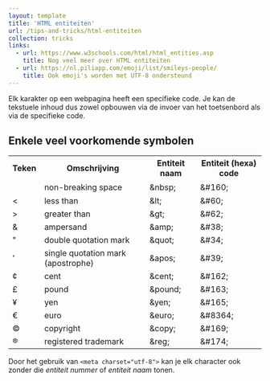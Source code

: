 ```yaml
---
layout: template
title: 'HTML entiteiten'
url: /tips-and-tricks/html-entiteiten
collection: tricks
links:
  - url: https://www.w3schools.com/html/html_entities.asp
    title: Nog veel meer over HTML entiteiten
  - url: https://nl.piliapp.com/emoji/list/smileys-people/
    title: Ook emoji's worden met UTF-8 ondersteund
---
```

Elk karakter op een webpagina heeft een specifieke code. Je kan de tekstuele inhoud dus zowel opbouwen via de invoer van het toetsenbord als via de specifieke code.

## Enkele veel voorkomende symbolen

<table class="table">
    <tbody><tr>
      <th>Teken</th>
      <th>Omschrijving</th>
      <th>Entiteit naam</th>
      <th>Entiteit (hexa) code</th> 
    </tr>
    <tr>
      <td style="height: 29px"></td>
      <td style="height: 29px">non-breaking space</td>
      <td style="height: 29px">&amp;nbsp;</td>
      <td style="height: 29px">&amp;#160;</td>  
    </tr>
    <tr>
      <td>&lt;</td>
      <td>less than</td>
      <td>&amp;lt;</td>
      <td>&amp;#60;</td>
    </tr>
    <tr>
      <td>&gt;</td>
      <td>greater than</td>
      <td>&amp;gt;</td>
      <td>&amp;#62;</td>
    </tr>
    <tr>
      <td>&amp;</td>
      <td>ampersand</td>
      <td>&amp;amp;</td>
      <td>&amp;#38;</td>
    </tr>
    <tr>
      <td>"</td>
      <td>double quotation mark </td>
      <td>&amp;quot;</td>
      <td>&amp;#34;</td>
    </tr>
    <tr>
      <td>'</td>
      <td>single quotation mark (apostrophe) </td>
      <td>&amp;apos;</td>
      <td>&amp;#39;</td>
    </tr>
    <tr>
      <td>¢</td>
      <td>cent</td>
      <td>&amp;cent;</td>
      <td>&amp;#162;</td>
    </tr>
    <tr>
      <td>£</td>
      <td>pound</td>
      <td>&amp;pound;</td>
      <td>&amp;#163;</td>
    </tr>
    <tr>
      <td>¥</td>
      <td>yen</td>
      <td>&amp;yen;</td>
      <td>&amp;#165;</td>
    </tr>
    <tr>
      <td>€</td>
      <td>euro</td>
      <td>&amp;euro;</td>
      <td>&amp;#8364;</td>
    </tr>
    <tr>
      <td>©</td>
      <td>copyright</td>
      <td>&amp;copy;</td>
      <td>&amp;#169;</td>
    </tr>
    <tr>
      <td>®</td>
      <td>registered trademark</td>
      <td>&amp;reg;</td>
      <td>&amp;#174;</td>
    </tr>
    </tbody>
</table>

<div class="highlight">
    Door het gebruik van <code>&lt;meta charset="utf-8"&gt;</code> kan je elk character ook zonder die <em>entiteit nummer</em> of <em>entiteit naam</em> tonen.
</div>